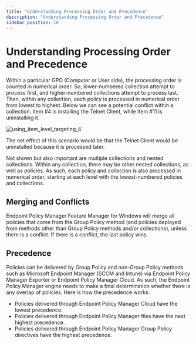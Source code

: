 ```yaml
---
title: "Understanding Processing Order and Precedence"
description: "Understanding Processing Order and Precedence"
sidebar_position: 10
---
```


# Understanding Processing Order and Precedence

Within a particular GPO (Computer or User side), the processing order is counted in numerical order.
So, lower-numbered collection attempt to process first, and higher-numbered collections attempt to
process last. Then, within any collection, each policy is processed in numerical order from lowest
to highest. Below we can see a potential conflict within a collection. Item #4 is installing the
Telnet Client, while Item #11 is uninstalling it.

![using_item_level_targeting_4](/images/endpointpolicymanager/feature/itemleveltargeting/using_item_level_targeting_4.webp)

The net effect of this scenario would be that the Telnet Client would be uninstalled because it is
processed later.

Not shown but also important are multiple collections and nested collections. Within any collection,
there may be other nested collections, as well as policies. As such, each policy and collection is
also processed in numerical order, starting at each level with the lowest-numbered policies and
collections.

## Merging and Conflicts

Endpoint Policy Manager Feature Manager for Windows will merge all policies that come from the Group
Policy method (and policies deployed from methods other than Group Policy methods and/or
collections), unless there is a conflict. If there is a conflict, the last policy wins.

## Precedence

Policies can be delivered by Group Policy and non-Group Policy methods such as Microsoft Endpoint
Manager (SCCM and Intune) via Endpoint Policy Manager Exporter or Endpoint Policy Manager Cloud. As
such, the Endpoint Policy Manager engine needs to make a final determination whether there is any
overlap of policies. Here is how the precedence works:

- Policies delivered through Endpoint Policy Manager Cloud have the lowest precedence.
- Policies delivered through Endpoint Policy Manager files have the next highest precedence.
- Policies delivered through Endpoint Policy Manager Group Policy directives have the highest
  precedence.
